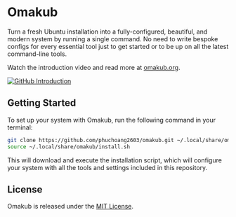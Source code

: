 # Omakub

Turn a fresh Ubuntu installation into a fully-configured, beautiful, and modern system by running a single command. No need to write bespoke configs for every essential tool just to get started or to be up on all the latest command-line tools.

Watch the introduction video and read more at [omakub.org](https://omakub.org).

[![GitHub Introduction](https://img.youtube.com/vi/2WSktnoubMM/0.jpg)](https://youtu.be/2WSktnoubMM)

## Getting Started

To set up your system with Omakub, run the following command in your terminal:

```bash
git clone https://github.com/phuchoang2603/omakub.git ~/.local/share/omakub
source ~/.local/share/omakub/install.sh
```

This will download and execute the installation script, which will configure your system with all the tools and settings included in this repository.

## License

Omakub is released under the [MIT License](https://opensource.org/licenses/MIT).
